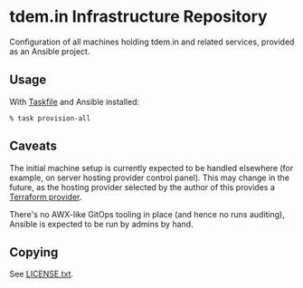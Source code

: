 # tdem.in Infrastructure Repository

Configuration of all machines holding tdem.in and related services,
provided as an Ansible project.

## Usage

With [Taskfile][taskfile] and Ansible installed:

```
% task provision-all
```

[taskfile]: https://taskfile.dev

## Caveats

The initial machine setup is currently expected to be handled elsewhere
(for example, on server hosting provider control panel). This may change
in the future, as the hosting provider selected by the author of this
provides a [Terraform provider][tf].

There's no AWX-like GitOps tooling in place (and hence no runs
auditing), Ansible is expected to be run by admins by hand.

[tf]: https://registry.terraform.io/providers/contabo/contabo/latest/docs

## Copying

See [LICENSE.txt](LICENSE.txt).
